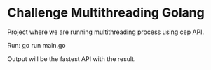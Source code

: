 # Challenge Multithreading Golang

Project where we are running multithreading process using cep API.

Run: 
    go run main.go

Output will be the fastest API with the result.